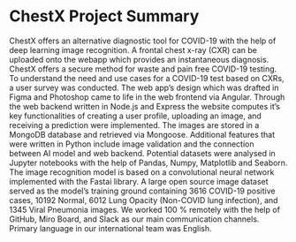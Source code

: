# ChestX Project Summary

ChestX offers an alternative diagnostic tool for COVID-19 with the help of deep learning image recognition. A frontal chest x-ray (CXR) can be uploaded onto the webapp which provides an  instantaneous diagnosis. ChestX offers a secure method for waste and pain free COVID-19 testing. To understand the need and use cases for a COVID-19 test based on CXRs, a user survey was conducted. The web app’s design which was drafted in Figma and Photoshop came to life in the web frontend via Angular. Through the web backend written in Node.js and Express the website computes it’s key functionalities of creating a user profile, uploading an image, and receiving a prediction were implemented. The images are stored in a MongoDB database and retrieved via Mongoose. Additional features that were written in Python include image validation and the connection between AI model and web backend. Potential datasets were analysed in Jupyter notebooks with the help of Pandas, Numpy, Matplotlib and Seaborn. The image recognition model is based on a convolutional neural network implemented with the Fastai library. A large open source image dataset served as the model’s training ground containing 3616 COVID-19 positive cases, 10192 Normal, 6012 Lung Opacity (Non-COVID lung infection), and 1345 Viral Pneumonia images. We worked 100 % remotely with the help of GitHub, Miro Board, and Slack as our main communication channels. Primary language in our international team was English.
